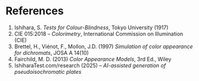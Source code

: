# References

1. Ishihara, S. *Tests for Colour-Blindness*, Tokyo University (1917)
2. CIE 015:2018 – *Colorimetry*, International Commission on Illumination (CIE)
3. Brettel, H., Viénot, F., Mollon, J.D. (1997) *Simulation of color appearance for dichromats*, JOSA A 14(10)
4. Fairchild, M. D. (2013) *Color Appearance Models*, 3rd Ed., Wiley
5. IshiharaTest.com/research (2025) – *AI-assisted generation of pseudoisochromatic plates*
